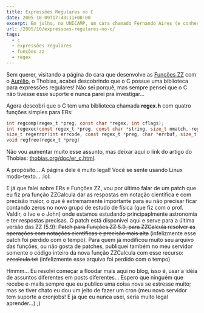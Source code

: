 ```yaml
---
title: Expressões Regulares no C
date: 2005-10-09T17:43:11+00:00
excerpt: Em julho, na UNICAMP, um cara chamado Fernando Aires (e conhecido como Tchê), falou brevemente que o "scanf" suportava alguma coisa que é quase uma expressão regular no seu primeiro argumento. Mas a biblioteca regex.h é bem mais legal!
url: /2005/10/expressoes-regulares-no-c/
tags:
  - c
  - expressões regulares
  - funções zz
  - regex
---
```


Sem querer, visitando a página do cara que desenvolve as [Funções ZZ][1] com o [Aurélio][2], o Thobias, acabei descobrindo que o C possue uma biblioteca para expressões regulares! Não sei porquê, mas sempre pensei que o C não tivesse esse suporte e nunca parei pra investigar…

Agora descobri que o C tem uma biblioteca chamada **regex.h** com quatro funções simples para ERs:

```c
int regcomp(regex_t *preg, const char *regex, int cflags);
int regexec(const regex_t *preg, const char *string, size_t nmatch, regmatch_t pmatch[], int eflags);
size_t regerror(int errcode, const regex_t *preg, char *errbuf, size_t errbuf_size);
void regfree(regex_t *preg)
```

Não vou aumentar muito esse assunto, mas deixar aqui o link do artigo do Thobias: [thobias.org/doc/er_c.html][3].

A propósito… A página dele é muito legal! Você se sente usando Linux modo-texto… :lol:

E já que falei sobre ERs e Funções ZZ, vou por último falar de um patch que eu fiz pra função ZZCalcula dar as respostas em notação científica e com precisão maior, o que é extremamente importante para eu não precisar ficar contando zeros no novo grupo de estudo de física (que fiz com o prof. Valdir, o Ivo e o John) onde estamos estudando principaplmente astronomia e ter respostas precisas. O patch está disponível aqui e serve para a última versão das ZZ (5.9): ~~Patch para Funções ZZ 5.9, para ZZCalcula resolver as operações com notações científicas e precisão mais alta~~ (infelizmente esse patch foi perdido com o tempo). Para quem já modificou muito seu arquivo das funções, ou não gosta de patches, publiquei também no meu servidor somente o código inteiro da nova função ZZCalcula com esse recurso: ~~zzcalcula.txt~~ (infelizmente esse arquivo foi perdido com o tempo)

Hmmm… Eu resolvi começar a floodar mais aqui no blog, isso é, usar a idéia de assuntos diferentes em posts diferentes… Espero que ninguém que recebe e-mails sempre que eu publico uma coisa nova se estresse muito; mas se tiver chato eu dou um jeito de fazer um cron (meu novo servidor tem suporte a cronjobs! E já que eu nunca usei, seria muito legal aprender…) ;)

[1]: http://funcoeszz.net
[2]: http://aurelio.net
[3]: http://www.thobias.org/doc/er_c.html
